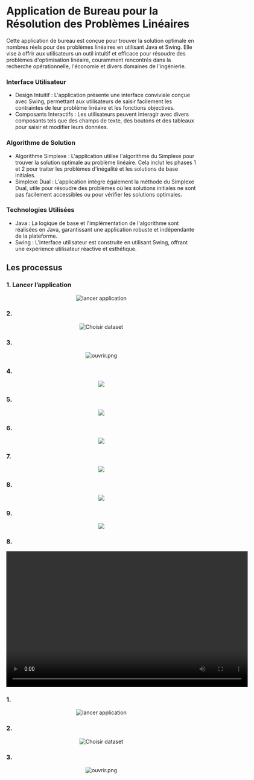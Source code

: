 <html>
    <body>
    <h1>Application de Bureau pour la Résolution des Problèmes Linéaires</h1>
    <p>
    Cette application de bureau est conçue pour trouver la solution optimale en nombres réels pour des problèmes linéaires en utilisant Java et Swing. Elle vise à offrir aux utilisateurs un outil intuitif et efficace pour résoudre des problèmes d'optimisation linéaire, couramment rencontrés dans la recherche opérationnelle, l'économie et divers domaines de l'ingénierie.
    </p>
    <h3>Interface Utilisateur</h3>
    <ul>
        <li>
        Design Intuitif : L'application présente une interface conviviale conçue avec Swing, permettant aux utilisateurs de saisir facilement les contraintes de leur problème linéaire et les fonctions objectives.
        </li>
        <li>
        Composants Interactifs : Les utilisateurs peuvent interagir avec divers composants tels que des champs de texte, des boutons et des tableaux pour saisir et modifier leurs données.
        </li>
    </ul>
    <h3>Algorithme de Solution</h3>
    <ul>
        <li>
        Algorithme Simplexe : L'application utilise l'algorithme du Simplexe pour trouver la solution optimale au problème linéaire. Cela inclut les phases 1 et 2 pour traiter les problèmes d'inégalité et les solutions de base initiales.
        </li>
        <li>
        Simplexe Dual : L'application intègre également la méthode du Simplexe Dual, utile pour résoudre des problèmes où les solutions initiales ne sont pas facilement accessibles ou pour vérifier les solutions optimales.
        </li>
    </ul>
    <h3>Technologies Utilisées</h3>
    <ul>
        <li>
        Java : La logique de base et l'implémentation de l'algorithme sont réalisées en Java, garantissant une application robuste et indépendante de la plateforme.
        </li>
        <li>
        Swing : L'interface utilisateur est construite en utilisant Swing, offrant une expérience utilisateur réactive et esthétique.
        </li>
    </ul>
    <h2 id="les-processus">Les processus</h2>
    <h3 id="lancer-lapplication">1. Lancer l’application</h3>
    <p align="center">
    <img src="./images/1.png" alt="lancer application">
    </p>
    <h3 id="choisir-le-dataset">2. </h3>
    <p align="center">
    <img src="./images/2.png" alt="Choisir dataset">
    </p>
    <h3 id="choisir-le-dataset">3. </h3>
    <p align="center">
    <img src="./images/3.png" alt="ouvrir.png">
    </p>
    <h3 id="lecture-du-dataset">4. </h3>
    <p align="center">
        <img src="./images/4.png">
    </p>
    <h3 id="lecture-du-dataset">5. </h3>
    <p align="center">
        <img src="./images/5.png">
    </p>
    <h3 id="lecture-du-dataset">6. </h3>
    <p align="center">
        <img src="./images/6.gif">
    </p>
    <h3 id="lecture-du-dataset">7. </h3>
    <p align="center">
        <img src="./images/7.png">
    </p>
    <h3 id="lecture-du-dataset">8. </h3>
    <p align="center">
        <img src="./images/8.gif">
    </p>
    <h3 id="lecture-du-dataset">9. </h3>
    <p align="center">
        <img src="./images/9.png">
    </p>
    <h3 id="lecture-du-dataset">8. </h3>
    <video width="640" height="360" controls>
        <source src="./images/10.webm" type="video/mp4">
    </video>
    <h3 id="lancer-lapplication">1.</h3>
    <p align="center">
    <img src="./images/exceptions1.png" alt="lancer application">
    </p>
    <h3 id="choisir-le-dataset">2. </h3>
    <p align="center">
    <img src="./images/exeption2.png" alt="Choisir dataset">
    </p>
    <h3 id="choisir-le-dataset">3. </h3>
    <p align="center">
    <img src="./images/exception3.png" alt="ouvrir.png">
    </p>
    </body>
</html>